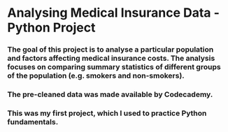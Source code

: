 # Analysing Medical Insurance Data - Python Project

### The goal of this project is to analyse a particular population and factors affecting medical insurance costs. The analysis focuses on comparing summary statistics of different groups of the population (e.g. smokers and non-smokers).
### The pre-cleaned data was made available by Codecademy.
### This was my first project, which I used to practice Python fundamentals.  
